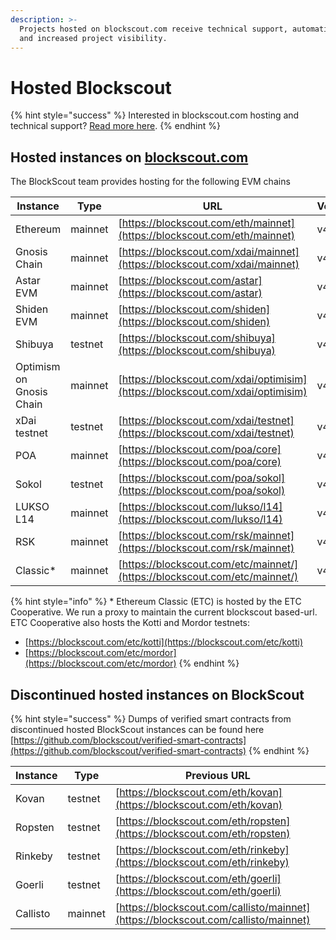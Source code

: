 ```yaml
---
description: >-
  Projects hosted on blockscout.com receive technical support, automatic updates
  and increased project visibility.
---
```


# Hosted Blockscout

{% hint style="success" %}
Interested in blockscout.com hosting and technical support? [Read more here](../../for-projects/premium-features/your-chain-on-blockscout.com.md).
{% endhint %}

## Hosted instances on [blockscout.com](http://blockscout.com)

The BlockScout team provides hosting for the following EVM chains

| Instance                 | Type    | URL                                                                            | Version |
| ------------------------ | ------- | ------------------------------------------------------------------------------ | ------- |
| Ethereum                 | mainnet | [https://blockscout.com/eth/mainnet](https://blockscout.com/eth/mainnet)       | v4.1.5  |
| Gnosis Chain             | mainnet | [https://blockscout.com/xdai/mainnet](https://blockscout.com/xdai/mainnet)     | v4.1.5  |
| Astar EVM                | mainnet | [https://blockscout.com/astar](https://blockscout.com/astar)                   | v4.1.5  |
| Shiden EVM               | mainnet | [https://blockscout.com/shiden](https://blockscout.com/shiden)                 | v4.1.5  |
|  Shibuya                 | testnet | [https://blockscout.com/shibuya](https://blockscout.com/shibuya)               | v4.1.5  |
| Optimism on Gnosis Chain | mainnet | [https://blockscout.com/xdai/optimisim](https://blockscout.com/xdai/optimisim) | v4.1.5  |
| xDai testnet             | testnet | [https://blockscout.com/xdai/testnet](https://blockscout.com/xdai/testnet)     | v4.1.5  |
| POA                      | mainnet | [https://blockscout.com/poa/core](https://blockscout.com/poa/core)             | v4.1.5  |
| Sokol                    | testnet | [https://blockscout.com/poa/sokol](https://blockscout.com/poa/sokol)           | v4.1.4  |
| LUKSO L14                | mainnet | [https://blockscout.com/lukso/l14](https://blockscout.com/lukso/l14)           | v4.1.5  |
| RSK                      | mainnet | [https://blockscout.com/rsk/mainnet](https://blockscout.com/rsk/mainnet)       | v4.1.5  |
| Classic\*                | mainnet | [https://blockscout.com/etc/mainnet/](https://blockscout.com/etc/mainnet/)     | v4.1.3  |

{% hint style="info" %}
\* Ethereum Classic (ETC) is hosted by the ETC Cooperative. We run a proxy to maintain the current blockscout based-url. ETC Cooperative also hosts the Kotti and Mordor testnets:

* [https://blockscout.com/etc/kotti](https://blockscout.com/etc/kotti)
* [https://blockscout.com/etc/mordor](https://blockscout.com/etc/mordor)
{% endhint %}

## Discontinued hosted instances on BlockScout

{% hint style="success" %}
Dumps of verified smart contracts from discontinued hosted BlockScout instances can be found here [https://github.com/blockscout/verified-smart-contracts](https://github.com/blockscout/verified-smart-contracts)
{% endhint %}

| Instance | Type    | Previous URL                                                                       |
| -------- | ------- | ---------------------------------------------------------------------------------- |
| Kovan    | testnet | [https://blockscout.com/eth/kovan](https://blockscout.com/eth/kovan)               |
| Ropsten  | testnet | [https://blockscout.com/eth/ropsten](https://blockscout.com/eth/ropsten)           |
| Rinkeby  | testnet | [https://blockscout.com/eth/rinkeby](https://blockscout.com/eth/rinkeby)           |
| Goerli   | testnet | [https://blockscout.com/eth/goerli](https://blockscout.com/eth/goerli)             |
| Callisto | mainnet | [https://blockscout.com/callisto/mainnet](https://blockscout.com/callisto/mainnet) |
